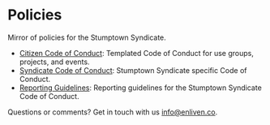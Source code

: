 # Policies

Mirror of policies for the Stumptown Syndicate.

- [Citizen Code of Conduct](citizen_code_of_conduct.md): Templated Code of Conduct for use groups, projects, and events.
- [Syndicate Code of Conduct](syndicate_code_of_conduct.md): Stumptown Syndicate specific Code of Conduct.
- [Reporting Guidelines](reporting_guidelines.md): Reporting guidelines for the Stumptown Syndicate Code of Conduct.

Questions or comments? Get in touch with us info@enliven.co.
